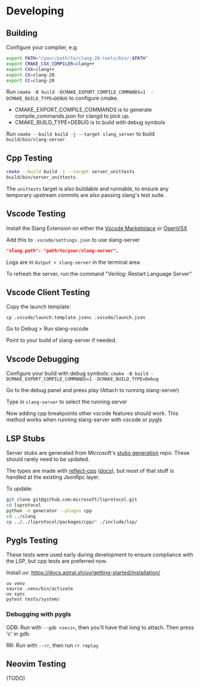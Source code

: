 # Developing

## Building

Configure your compiler, e.g.

```bash
export PATH="/your/path/to/clang-20-tools/bin/:$PATH"
export CMAKE_CXX_COMPILER=clang++
export CXX=clang++
export CX=clang-20
export CC=clang-20
```

Run `cmake -B build -DCMAKE_EXPORT_COMPILE_COMMANDS=1  -DCMAKE_BUILD_TYPE=DEBUG` to configure cmake.

- CMAKE_EXPORT_COMPILE_COMMANDS is to generate compile_commands.json for clangd to pick up.
- CMAKE_BUILD_TYPE=DEBUG is to build with debug symbols

Run `cmake --build build -j --target slang_server` to build `build/bin/slang-server`

## Cpp Testing

```bash
cmake --build build -j --target server_unittests
build/bin/server_unittests
```

The `unittests` target is also buildable and runnable, to ensure any temporary upstream commits are also passing slang's test suite.

## Vscode Testing

Install the Slang Extension on either the [Vscode Marketplace](TODO) or [OpenVSX](TODO)

Add this to `.vscode/settings.json` to use slang-server

```json
"slang.path": "path/to/your/slang-server",
```

Logs are in `Output > slang-server` in the terminal area

To refresh the server, run the command "Verilog: Restart Language Server"

## Vscode Client Testing

Copy the launch template:

`cp .vscode/launch.template.jsonc .vscode/launch.json`

Go to Debug > Run slang-vscode

Point to your build of slang-server if needed.

## Vscode Debugging

Configure your build with debug symbols: `cmake -B build -DCMAKE_EXPORT_COMPILE_COMMANDS=1 -DCMAKE_BUILD_TYPE=Debug`

Go to the debug panel and press play (Attach to running slang-server)

Type in `slang-server` to select the running server

Now adding cpp breakpoints other vscode features should work.
This method works when running slang-server with vscode or pygls

## LSP Stubs

Server stubs are generated from Microsoft's [stubs generation](https://github.com/microsoft/lsprotocol) repo. These should rarely need to be updated.

The types are made with [reflect-cpp](https://github.com/getml/reflect-cpp) \([docs](https://rfl.getml.com/docs-readme/)\), but most of that stuff is handled at the existing JsonRpc layer.

To update:

```bash
git clone git@github.com:microsoft/lsprotocol.git
cd lsprotocol
python -m generator --plugin cpp
cd ../slang
cp ../../lsprotocol/packages/cpp/* ./include/lsp/
```

## Pygls Testing

These tests were used early during development to ensure compliance with the LSP, but cpp tests are preferred now.

Install uv: https://docs.astral.sh/uv/getting-started/installation/

```
uv venv
source .venv/bin/activate
uv sync
pytest tests/system/
```

### Debugging with pygls

GDB: Run with `--gdb <secs>`, then you'll have that long to attach. Then press 'c' in gdb

RR: Run with `--rr`, then run `rr replay`

## Neovim Testing

(TODO)
